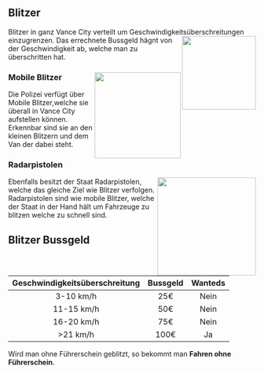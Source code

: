 ## Blitzer

Blitzer in ganz Vance City verteilt um Geschwindigkeitsüberschreitungen einzugrenzen. <img align="right" width="150" eight="100" src="../../../assets/image/biz/Blitzer.png">
Das errechnete Bussgeld hägnt von der Geschwindigkeit ab, welche man zu überschritten hat.

### Mobile Blitzer <img align="right" width="175" eight="175" src="../../../assets/image/biz/Mobiler-blitzer.png">

Die Polizei verfügt über Mobile Blitzer,welche sie überall in Vance City aufstellen können. Erkennbar sind sie an den kleinen Blitzern und dem Van der dabei steht.

### Radarpistolen

Ebenfalls besitzt der Staat Radarpistolen, <img align="right" width="200" eight="100" src="../../../assets/image/biz/radarpistole.png">
welche das gleiche Ziel wie Blitzer verfolgen. Radarpistolen sind wie mobile Blitzer, welche der Staat in der Hand hält um Fahrzeuge zu blitzen welche zu schnell sind.

## Blitzer Bussgeld

| Geschwindigkeitsüberschreitung | Bussgeld | Wanteds |
|:-:|:-:|:-:|
| 3-10 km/h | 25€ | Nein |
| 11-15 km/h | 50€ | Nein |  
| 16-20 km/h | 75€ | Nein |
| >21 km/h | 100€ | Ja |

Wird man ohne Führerschein geblitzt, so bekommt man **Fahren ohne Führerschein**.
